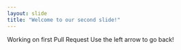 ```yaml
---
layout: slide
title: "Welcome to our second slide!"
---
```

Working on first Pull Request
Use the left arrow to go back!
